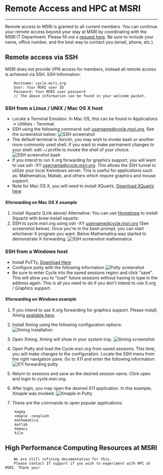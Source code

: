# Remote Access and HPC at MSRI
---
Remote access to MSRI is granted to all current members. You can continue your remote access beyond your stay at MSRI by coordinating with the MSRI IT Department. Please fill out a [request here](https://msrihelpdesk.freshdesk.com/support/home). Be sure to include your name, office number, and the best way to contact you (email, phone, etc.). 

## Remote access via SSH
MSRI does not provide VPN access for members, instead all remote access is achieved via SSH. 
SSH Information:

		Hostname: cycle.msri.org
		User: Your MSRI user ID
		Password: Your MSRI user password
		// The above information can be found in your welcome packet. 
		
### SSH from a Linux / UNIX / Mac OS X host

* Locate a Terminal Emulator. In Mac OS, this can be found in Applications -> Utilities - Terminal. 
* SSH using the following command: ssh username@cycle.msri.org, See the screenshot below:
![SSH screenshot](https://s3-us-west-1.amazonaws.com/msri.org/computing/ssh-screenshot.png)
* The default terminal is /bin/sh, you may wish to invoke bash or another more commonly used shell. If you want to make permanent changes to your shell: edit ~/.profile to invoke the shell of your choice. 
![SSH screenshot bash](https://s3-us-west-1.amazonaws.com/msri.org/computing/ssh-screenshot-bash.png)
* If you intend to run X.org forwarding for graphics support, you will want to use ssh -XY username@cycle.msri.org. This allows the SSH tunnel to utilize your local Xwindows server. This is useful for applications such as: Mathematica, Matlab, and others which require graphics and mouse support. 
* Note for Mac OS X, you will need to install XQuartz. [Download XQuartz here](https://www.xquartz.org/) 

#### Xforwarding on Mac OS X example

1. Install Xquartz (Link above) Alternative: You can use [Homebrew](https://brew.sh/) to install Xquartz with brew install xquartz.
2. SSH to cycle.msri.org using ssh -XY username@cycle.msri.org (See screenshot below). Once you're in the bash prompt, you can start whichever X program you want. Below Mathematica was started to demonstrate X-forwarding. 
![SSH screenshot mathematica](https://s3-us-west-1.amazonaws.com/msri.org/computing/ssh-mathematica.png)



### SSH from a Windows host

* Install PuTTy, [Download Here](https://www.putty.org/)
* Configure putty with the following information ![Putty screenshot](https://s3-us-west-1.amazonaws.com/msri.org/computing/ssh-putty.png)
* Be sure to enter Cycle into the saved sessions region and click "save". This will allow you to "load" future sessions without having to type in the address again. This is all you need to do if you don't intend to use X.org / Graphics support. 

#### Xforwarding on Windows example

1. If you intend to use X.org forwarding for graphics support. Please install, Xming [available here](https://sourceforge.net/projects/xming/).
2. Install Xming using the following configuration options: ![Xming installation](https://s3-us-west-1.amazonaws.com/msri.org/computing/xming-install.png)
3. Open Xming. Xming will show in your system tray. ![Xming screenshot](https://s3-us-west-1.amazonaws.com/msri.org/computing/ssh-xming1.png)
4.  Open Putty and load the Cycle.msri.org from saved sessions. This time, you will make changes to the configuration. Locate the SSH menu from the right navigation pane. Go to X11 and enter the following information: ![X11 forwarding putty](https://s3-us-west-1.amazonaws.com/msri.org/computing/xforwarding-putty.png)
5. Return to sessions and save as the desired session name. Click open and login to cycle.msri.org.
6. After login, you may open the desired X11 application. In this example, Xmaple was invoked: ![Xmaple in Putty](https://s3-us-west-1.amazonaws.com/msri.org/computing/xmaple-putty.png)
7. These are the commands to open popular applications:

		magma
		xmaple -nosplash
		mathematica
		matlab
		Xemacs
		kile
		



## High Performance Computing Resources at MSRI

		We are still refining documentation for this. 
		Please contact IT support if you wish to experiment with HPC at MSRI. Thank you!
